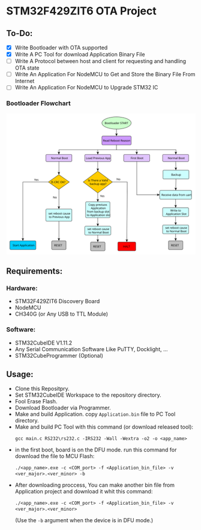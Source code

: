 # STM32F429ZIT6 OTA Project

## To-Do:

- [x] Write Bootloader with OTA supported
- [x] Write A PC Tool for download Application Binary File
- [ ] Write A Protocol between host and client for requesting and handling OTA state
- [ ] Write An Application For NodeMCU to Get and Store the Binary File From Internet
- [ ] Write An Application For NodeMCU to Upgrade STM32 IC

### Bootloader Flowchart
![Bootloader Flowchart](./images/Bootloader.svg)

## Requirements:
### Hardware:
- STM32F429ZIT6 Discovery Board
- NodeMCU
- CH340G (or Any USB to TTL Module)

### Software:
- STM32CubeIDE V1.11.2
- Any Serial Communication Software Like PuTTY, Docklight, ...
- STM32CubeProgrammer (Optional)

## Usage:
- Clone this Repositpry.
- Set STM32CubeIDE Workspace to the repository directory.
- Fool Erase Flash.
- Download Bootloader via Programmer.
- Make and build Application. copy `Application.bin` file to PC Tool directory.
- Make and build PC Tool with this command (or download released tool):
  ```
  gcc main.c RS232\rs232.c -IRS232 -Wall -Wextra -o2 -o <app_name>
  ```
- in the first boot, board is on the DFU mode. run this command for download the file to MCU Flash:
  ```
  ./<app_name>.exe -c <COM_port> -f <Application_bin_file> -v <ver_major>.<ver_minor> -b
  ```
- After downloading proccess, You can make another bin file from Application project and download it whit this command:
  ```
  ./<app_name>.exe -c <COM_port> -f <Application_bin_file> -v <ver_major>.<ver_minor>
  ```
  (Use the `-b` argument when the device is in DFU mode.)


